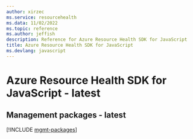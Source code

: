 ```yaml
---
author: xirzec
ms.service: resourcehealth
ms.data: 11/02/2022
ms.topic: reference
ms.author: jeffish
description: Reference for Azure Resource Health SDK for JavaScript
title: Azure Resource Health SDK for JavaScript
ms.devlang: javascript
---
```

# Azure Resource Health SDK for JavaScript - latest

## Management packages - latest
[!INCLUDE [mgmt-packages](resource-health-mgmt-index.md)]